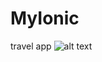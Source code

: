# MyIonic
travel app
![alt text](https://github.com/vilas639/MyIonic/blob/[branch]/image.jpg?raw=true)
